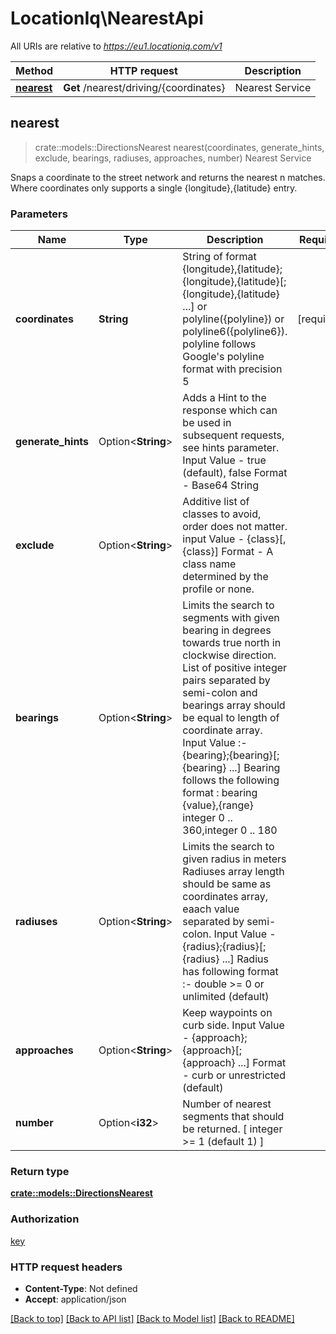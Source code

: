 # LocationIq\NearestApi

All URIs are relative to *https://eu1.locationiq.com/v1*

Method | HTTP request | Description
------------- | ------------- | -------------
[**nearest**](NearestApi.md#nearest) | **Get** /nearest/driving/{coordinates} | Nearest Service



## nearest

> crate::models::DirectionsNearest nearest(coordinates, generate_hints, exclude, bearings, radiuses, approaches, number)
Nearest Service

Snaps a coordinate to the street network and returns the nearest n matches. Where coordinates only supports a single {longitude},{latitude} entry.

### Parameters


Name | Type | Description  | Required | Notes
------------- | ------------- | ------------- | ------------- | -------------
**coordinates** | **String** | String of format {longitude},{latitude};{longitude},{latitude}[;{longitude},{latitude} ...] or polyline({polyline}) or polyline6({polyline6}). polyline follows Google's polyline format with precision 5 | [required] |
**generate_hints** | Option<**String**> | Adds a Hint to the response which can be used in subsequent requests, see hints parameter. Input Value - true (default), false Format - Base64 String |  |
**exclude** | Option<**String**> | Additive list of classes to avoid, order does not matter. input Value - {class}[,{class}] Format - A class name determined by the profile or none. |  |
**bearings** | Option<**String**> | Limits the search to segments with given bearing in degrees towards true north in clockwise direction. List of positive integer pairs separated by semi-colon and bearings array should be equal to length of coordinate array. Input Value :- {bearing};{bearing}[;{bearing} ...] Bearing follows the following format : bearing {value},{range} integer 0 .. 360,integer 0 .. 180 |  |
**radiuses** | Option<**String**> | Limits the search to given radius in meters Radiuses array length should be same as coordinates array, eaach value separated by semi-colon. Input Value - {radius};{radius}[;{radius} ...] Radius has following format :- double >= 0 or unlimited (default) |  |
**approaches** | Option<**String**> | Keep waypoints on curb side. Input Value - {approach};{approach}[;{approach} ...] Format - curb or unrestricted (default) |  |
**number** | Option<**i32**> | Number of nearest segments that should be returned. [ integer >= 1 (default 1) ] |  |

### Return type

[**crate::models::DirectionsNearest**](directions-nearest.md)

### Authorization

[key](../README.md#key)

### HTTP request headers

- **Content-Type**: Not defined
- **Accept**: application/json

[[Back to top]](#) [[Back to API list]](../README.md#documentation-for-api-endpoints) [[Back to Model list]](../README.md#documentation-for-models) [[Back to README]](../README.md)

